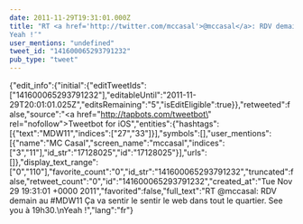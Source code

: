 ```yaml
---
date: 2011-11-29T19:31:01.000Z
title: "RT <a href='http://twitter.com/mccasal'>@mccasal</a>: RDV demain au #MDW11 Ça va sentir le sentir le web dans tout le quartier. See you à 19h30.
Yeah !″"
user_mentions: "undefined"
tweet_id: "141600065293791232"
pub_type: "tweet"
---
```

{"edit_info":{"initial":{"editTweetIds":["141600065293791232"],"editableUntil":"2011-11-29T20:01:01.025Z","editsRemaining":"5","isEditEligible":true}},"retweeted":false,"source":"<a href=\"http://tapbots.com/tweetbot\" rel=\"nofollow\">Tweetbot for iOS</a>","entities":{"hashtags":[{"text":"MDW11","indices":["27","33"]}],"symbols":[],"user_mentions":[{"name":"MC Casal","screen_name":"mccasal","indices":["3","11"],"id_str":"17128025","id":"17128025"}],"urls":[]},"display_text_range":["0","110"],"favorite_count":"0","id_str":"141600065293791232","truncated":false,"retweet_count":"0","id":"141600065293791232","created_at":"Tue Nov 29 19:31:01 +0000 2011","favorited":false,"full_text":"RT @mccasal: RDV demain au #MDW11 Ça va sentir le sentir le web dans tout le quartier. See you à 19h30.\nYeah !","lang":"fr"}

